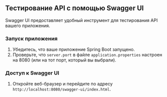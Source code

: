 
## Тестирование API с помощью Swagger UI

Swagger UI предоставляет удобный инструмент для тестирования API вашего приложения.

### Запуск приложения

1. Убедитесь, что ваше приложение Spring Boot запущено.
2. Проверьте, что `server.port` в файле `application.properties`  настроен на 8080 (или на тот порт, который вы выбрали).

### Доступ к Swagger UI

1. Откройте веб-браузер и перейдите по адресу `http://localhost:8080/swagger-ui/index.html`.